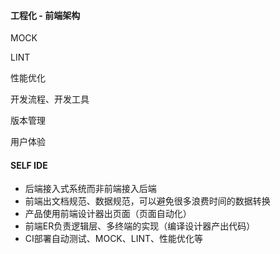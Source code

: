 #### 工程化 - 前端架构

MOCK

LINT

性能优化

开发流程、开发工具

版本管理

用户体验

#### SELF IDE

- 后端接入式系统而非前端接入后端
- 前端出文档规范、数据规范，可以避免很多浪费时间的数据转换
- 产品使用前端设计器出页面（页面自动化）
- 前端ER负责逻辑层、多终端的实现（编译设计器产出代码）
- CI部署自动测试、MOCK、LINT、性能优化等

